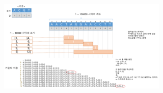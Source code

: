 ![logic design](https://github.com/ziippy/my_codility/blob/master/5_2_GenomicRangeQuery/GenomicRangeQuery_design.png?raw=true)
